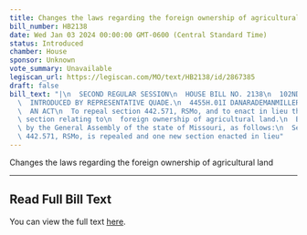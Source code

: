 ```yaml
---
title: Changes the laws regarding the foreign ownership of agricultural land
bill_number: HB2138
date: Wed Jan 03 2024 00:00:00 GMT-0600 (Central Standard Time)
status: Introduced
chamber: House
sponsor: Unknown
vote_summary: Unavailable
legiscan_url: https://legiscan.com/MO/text/HB2138/id/2867385
draft: false
bill_text: "|\n  SECOND REGULAR SESSION\n  HOUSE BILL NO. 2138\n  102ND GENERAL ASSEMBLY\n\
  \  INTRODUCED BY REPRESENTATIVE QUADE.\n  4455H.01I DANARADEMANMILLER,ChiefClerk\n\
  \  AN ACT\n  To repeal section 442.571, RSMo, and to enact in lieu thereof one new\
  \ section relating to\n  foreign ownership of agricultural land.\n  Be it enacted\
  \ by the General Assembly of the state of Missouri, as follows:\n  Section A. Section\
  \ 442.571, RSMo, is repealed and one new section enacted in lieu"
---
```

Changes the laws regarding the foreign ownership of agricultural land

---

## Read Full Bill Text

You can view the full text [here](https://legiscan.com/MO/text/HB2138/id/2867385).
